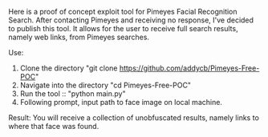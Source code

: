 Here is a proof of concept exploit tool for Pimeyes Facial Recognition Search. After contacting Pimeyes and receiving no response, I've decided to publish this tool. 
It allows for the user to receive full search results, namely web links, from Pimeyes searches. 

Use:
1. Clone the directory "git clone https://github.com/addycb/Pimeyes-Free-POC"
2. Navigate into the directory "cd Pimeyes-Free-POC"
3. Run the tool :: "python main.py"
4. Following prompt, input path to face image on local machine. 

Result: You will receive a collection of unobfuscated results, namely links to where that face was found.
